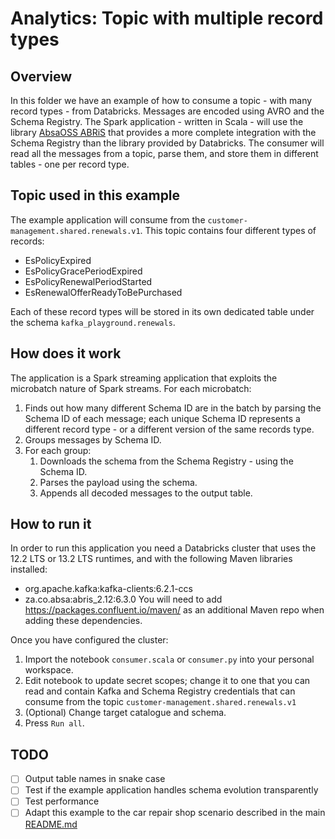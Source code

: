 # Analytics: Topic with multiple record types

## Overview
In this folder we have an example of how to consume a topic - with many record types - from Databricks. Messages are encoded using AVRO and the Schema Registry. The Spark application - written in Scala - will use the library [AbsaOSS ABRiS](https://github.com/AbsaOSS/ABRiS) that provides a more complete integration with the Schema Registry than the library provided by Databricks. The consumer will read all the messages from a topic, parse them, and store them in different tables - one per record type.

## Topic used in this example
The example application will consume from the `customer-management.shared.renewals.v1`. This topic contains four different types of records:

- EsPolicyExpired
- EsPolicyGracePeriodExpired
- EsPolicyRenewalPeriodStarted
- EsRenewalOfferReadyToBePurchased

Each of these record types will be stored in its own dedicated table under the schema `kafka_playground.renewals`.

## How does it work
The application is a Spark streaming application that exploits the microbatch nature of Spark streams. For each microbatch:
1. Finds out how many different Schema ID are in the batch by parsing the Schema ID of each message; each unique Schema ID represents a different record type - or a different version of the same records type.
2. Groups messages by Schema ID.
3. For each group:
    1. Downloads the schema from the Schema Registry - using the Schema ID.
    2. Parses the payload using the schema.
    3. Appends all decoded messages to the output table.

## How to run it
In order to run this application you need a Databricks cluster that uses the 12.2 LTS or 13.2 LTS runtimes, and with the following Maven libraries installed:
- org.apache.kafka:kafka-clients:6.2.1-ccs
- za.co.absa:abris_2.12:6.3.0
You will need to add https://packages.confluent.io/maven/ as an additional Maven repo when adding these dependencies.

Once you have configured the cluster:
1. Import the notebook `consumer.scala` or `consumer.py` into your personal workspace.
2. Edit notebook to update secret scopes; change it to one that you can read and contain Kafka and Schema Registry credentials that can consume from the topic `customer-management.shared.renewals.v1`
3. (Optional) Change target catalogue and schema.
4. Press `Run all`.

## TODO
- [ ] Output table names in snake case
- [ ] Test if the example application handles schema evolution transparently
- [ ] Test performance
- [ ] Adapt this example to the car repair shop scenario described in the main [README.md](/README.md)
